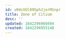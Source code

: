 ```yaml
---
id: v0dcUUl895phJjerM1npr
title: Zeno of Citium
desc: ''
updated: 1642296960494
created: 1642296955148
---
```


